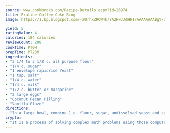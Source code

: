 ```yaml
---
source: www.cookbooks.com/Recipe-Details.aspx?id=26974
title: Praline Coffee Cake Ring
image: https://1.bp.blogspot.com/-aUrhxZRQW4k/YA2HwJJdHHI/AAAAAAAABgY/z2R8OXCxqDoBQtRn-q-fHG8g9_G4G1HBwCLcBGAsYHQ/s320/13.png

yield: 5
ratingValue: 4
calories: 184 calories
reviewCount: 208
cookTime: PT0H
prepTime: PT23M
ingredients:
- "3 1/4 to 3 1/2 c. all purpose flour"
- "1/4 c. sugar"
- "1 envelope rapidrise Yeast"
- "1 tsp. salt"
- "1/4 c. water"
- "1/4 c. milk"
- "1/2 c. butter or margarine"
- "2 large eggs"
- "Coconut Pecan Filling"
- "Vanilla Glaze"
directions:
- "In a large bowl, combine 1 c. flour, sugar, undissolved yeast and salt. Heat water, milk and butter until very warm 120u00b0 to 130u00b0. Gradually add to flour mixture. Beat 2 minutes at medium speed of electric mixer, scraping bowl occasionally. Add eggs and 1/2 c. flour; beat 2 minutes at high speed. Stir in enough remaining flour to make a soft dough. Knead on lightly floured surface until smooth and elastic, about 8 to 10 minutes. Cover; let rest 10 minutes. Roll dough to 24 x 9 inch rectangle. Spread Coconut Pecan Filling evenly to within 1/2 inch of edges. Beginning at long end, roll up tightly as for jelly roll; pinch seam to seal. With sharp knife, cut lengthwise through roll to separate into two long portions. Arrange both halves side by side, so that cut sides are on top. Twist both portions together, keeping cut sides up to show filling. Pinch ends together to form a ring. Place on greased baking sheet. Cover; let rise in warm draft free place until doubled in size, about 1 hour. Bake at 350u00b0 for 25 to 30 minutes or until done. Remove from sheet; cool on wire rack. Drizzle with Vanilla Glaze."
crypto:
- "It is a process of solving complex math problems using those computers which run bitcoin software."
---
```

